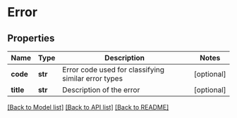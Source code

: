 # Error

## Properties
Name | Type | Description | Notes
------------ | ------------- | ------------- | -------------
**code** | **str** | Error code used for classifying similar error types | [optional] 
**title** | **str** | Description of the error | [optional] 

[[Back to Model list]](../README.md#documentation-for-models) [[Back to API list]](../README.md#documentation-for-api-endpoints) [[Back to README]](../README.md)



